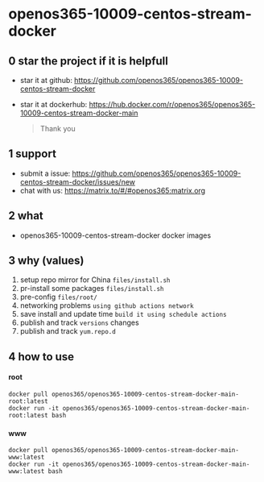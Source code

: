 # openos365-10009-centos-stream-docker

## 0 star the project if it is helpfull

* star it at github: https://github.com/openos365/openos365-10009-centos-stream-docker
* star it at dockerhub: https://hub.docker.com/r/openos365/openos365-10009-centos-stream-docker-main

  > Thank you

## 1 support

* submit a issue: https://github.com/openos365/openos365-10009-centos-stream-docker/issues/new
* chat with us: https://matrix.to/#/#openos365:matrix.org

## 2 what

* openos365-10009-centos-stream-docker docker images
  
## 3 why (values)

1. setup repo mirror for China `files/install.sh`
1. pr-install some packages `files/install.sh`
1. pre-config `files/root/`
1. networking problems `using github actions network`
1. save install and update time `build it using schedule actions`
1. publish and track `versions` changes
1. publish and track `yum.repo.d`

## 4 how to use

#### root
```
docker pull openos365/openos365-10009-centos-stream-docker-main-root:latest
docker run -it openos365/openos365-10009-centos-stream-docker-main-root:latest bash
```
#### www

```
docker pull openos365/openos365-10009-centos-stream-docker-main-www:latest
docker run -it openos365/openos365-10009-centos-stream-docker-main-www:latest bash
```
